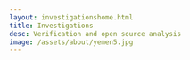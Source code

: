 ```yaml
---
layout: investigationshome.html
title: Investigations
desc: Verification and open source analysis
image: /assets/about/yemen5.jpg
---
```

